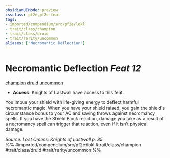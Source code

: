 ```yaml
---
obsidianUIMode: preview
cssclass: pf2e,pf2e-feat
tags:
- imported/compendium/src/pf2e/lokl
- trait/class/champion
- trait/class/druid
- trait/rarity/uncommon
aliases: ["Necromantic Deflection"]
---
```

# Necromantic Deflection  *Feat 12*  
[champion](rules/traits/champion.md)  [druid](rules/traits/druid.md)  [uncommon](uncommon.md)  

- **Access**: Knights of Lastwall have access to this feat.

You imbue your shield with life-giving energy to deflect harmful necromantic magic. When you have your shield raised, you gain the shield's circumstance bonus to your AC and saving throws against necromancy spells. If you have the Shield Block reaction, damage you take as a result of a necromancy spell can trigger that reaction, even if it isn't physical damage.

*Source: Lost Omens: Knights of Lastwall p. 85*  
%% #imported/compendium/src/pf2e/lokl #trait/class/champion #trait/class/druid #trait/rarity/uncommon %%